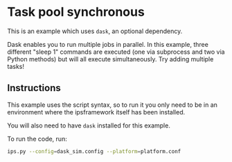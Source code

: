# Task pool synchronous

This is an example which uses `dask`, an optional dependency. 

Dask enables you to run multiple jobs in parallel. In this example, three different "sleep 1" commands are executed (one via subprocess and two via Python methods) but will all execute simultaneously. Try adding multiple tasks!

## Instructions

This example uses the script syntax, so to run it you only need to be in an environment where the ipsframework itself has been installed.

You will also need to have `dask` installed for this example.

To run the code, run:

```bash
ips.py --config=dask_sim.config --platform=platform.conf
```
